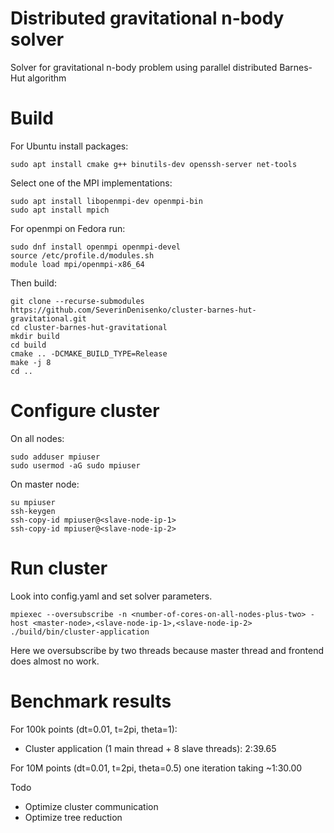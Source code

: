 # Distributed gravitational n-body solver

Solver for gravitational n-body problem using parallel distributed Barnes-Hut algorithm

# Build

For Ubuntu install packages:

```
sudo apt install cmake g++ binutils-dev openssh-server net-tools
```

Select one of the MPI implementations:

```
sudo apt install libopenmpi-dev openmpi-bin
sudo apt install mpich
```

For openmpi on Fedora run:

```
sudo dnf install openmpi openmpi-devel
source /etc/profile.d/modules.sh
module load mpi/openmpi-x86_64
```

Then build:


```
git clone --recurse-submodules https://github.com/SeverinDenisenko/cluster-barnes-hut-gravitational.git
cd cluster-barnes-hut-gravitational
mkdir build
cd build
cmake .. -DCMAKE_BUILD_TYPE=Release
make -j 8
cd ..
```

# Configure cluster

On all nodes:

```
sudo adduser mpiuser
sudo usermod -aG sudo mpiuser
```

On master node:

```
su mpiuser
ssh-keygen
ssh-copy-id mpiuser@<slave-node-ip-1>
ssh-copy-id mpiuser@<slave-node-ip-2>
```

# Run cluster

Look into config.yaml and set solver parameters.

```
mpiexec --oversubscribe -n <number-of-cores-on-all-nodes-plus-two> -host <master-node>,<slave-node-ip-1>,<slave-node-ip-2> ./build/bin/cluster-application
```

Here we oversubscribe by two threads because master thread and frontend does almost no work.

# Benchmark results

For 100k points (dt=0.01, t=2pi, theta=1):
- Cluster application (1 main thread + 8 slave threads): 2:39.65

For 10M points (dt=0.01, t=2pi, theta=0.5) one iteration taking ~1:30.00

Todo
- Optimize cluster communication
- Optimize tree reduction
